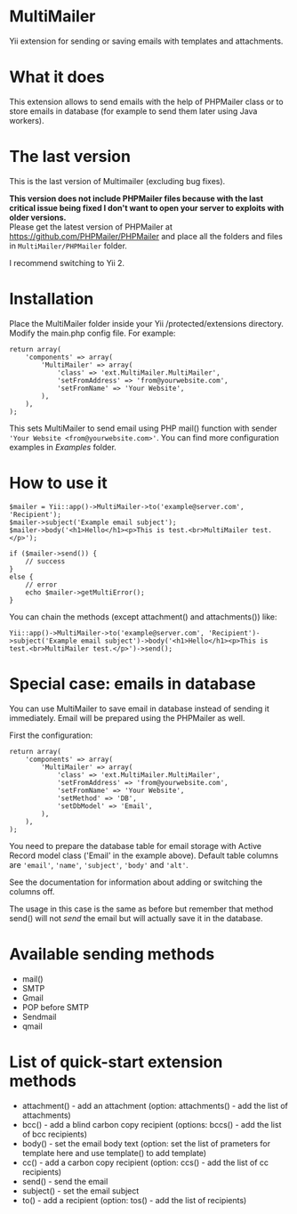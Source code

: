 MultiMailer
===========

Yii extension for sending or saving emails with templates and attachments.

What it does
============

This extension allows to send emails with the help of PHPMailer class or to store emails in database (for example to send them later using Java workers).

The last version
================

This is the last version of Multimailer (excluding bug fixes).  

**This version does not include PHPMailer files because with the last critical issue being fixed I don't want to open your server to exploits with older versions.**  
Please get the latest version of PHPMailer at https://github.com/PHPMailer/PHPMailer and place all the folders and files in `MultiMailer/PHPMailer` folder.

I recommend switching to Yii 2.

Installation
============

Place the MultiMailer folder inside your Yii /protected/extensions directory.
Modify the main.php config file. For example:

    return array(
        'components' => array(
            'MultiMailer' => array(
                'class' => 'ext.MultiMailer.MultiMailer',
                'setFromAddress' => 'from@yourwebsite.com',
                'setFromName' => 'Your Website',
            ),
        ),
    );
  
This sets MultiMailer to send email using PHP mail() function with sender ```'Your Website <from@yourwebsite.com>'```.
You can find more configuration examples in *Examples* folder.

How to use it
=============

    $mailer = Yii::app()->MultiMailer->to('example@server.com', 'Recipient');
    $mailer->subject('Example email subject');
    $mailer->body('<h1>Hello</h1><p>This is test.<br>MultiMailer test.</p>');

    if ($mailer->send()) {
        // success
    }
    else {
        // error
        echo $mailer->getMultiError();
    }

You can chain the methods (except attachment() and attachments()) like:

    Yii::app()->MultiMailer->to('example@server.com', 'Recipient')->subject('Example email subject')->body('<h1>Hello</h1><p>This is test.<br>MultiMailer test.</p>')->send();

Special case: emails in database
================================

You can use MultiMailer to save email in database instead of sending it immediately. Email will be prepared using the PHPMailer as well.

First the configuration:

    return array(
        'components' => array(
            'MultiMailer' => array(
                'class' => 'ext.MultiMailer.MultiMailer',
                'setFromAddress' => 'from@yourwebsite.com',
                'setFromName' => 'Your Website',
                'setMethod' => 'DB',
                'setDbModel' => 'Email',
            ),
        ),
    );

You need to prepare the database table for email storage with Active Record model class ('Email' in the example above). Default table columns are ```'email'```, ```'name'```, ```'subject'```, ```'body'``` and ```'alt'```.

See the documentation for information about adding or switching the columns off.

The usage in this case is the same as before but remember that method send() will not *send* the email but will actually save it in the database.

Available sending methods
=========================

- mail()
- SMTP
- Gmail
- POP before SMTP
- Sendmail
- qmail

List of quick-start extension methods
=====================================

- attachment() - add an attachment (option: attachments() - add the list of attachments)
- bcc() - add a blind carbon copy recipient (options: bccs() - add the list of bcc recipients)
- body() - set the email body text (option: set the list of prameters for template here and use template() to add template)
- cc() - add a carbon copy recipient (option: ccs() - add the list of cc recipients)
- send() - send the email
- subject() - set the email subject
- to() - add a recipient (option: tos() - add the list of recipients)
